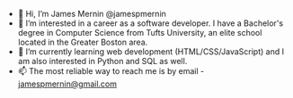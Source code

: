 - 👋 Hi, I’m James Mernin @jamespmernin
- 👀 I’m interested in a career as a software developer. I have a Bachelor's degree in Computer Science from Tufts University, an elite school located in the Greater Boston area.
- 🌱 I’m currently learning web development (HTML/CSS/JavaScript) and I am also interested in Python and SQL as well.
- 📫 The most reliable way to reach me is by email - jamespmernin@gmail.com
